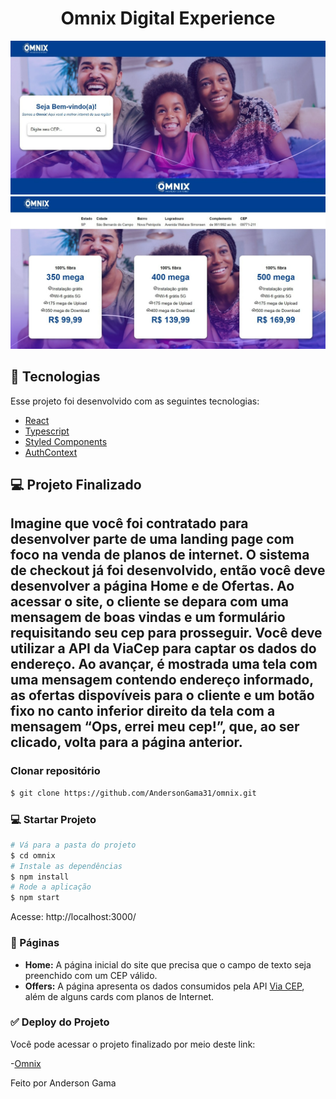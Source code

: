 <h1 align="center">Omnix Digital Experience</h1>

<img src="./public/pagina1.jpeg" alt="Página Home">

<img src="./public/pagina2.jpeg" alt="Página de Ofertas">


## 🚀 Tecnologias

Esse projeto foi desenvolvido com as seguintes tecnologias:

- [React](https://github.com/vercel/react.js)
- [Typescript](https://github.com/microsoft/Typescript)
- [Styled Components](https://github.com/styled-components/styled-components)
- [AuthContext](https://blog.rocketseat.com.br/autenticacao-no-react-native-reactjs-com-context-api-hooks/)

## 💻 Projeto Finalizado

Imagine que você foi contratado para desenvolver parte de uma landing page com foco na venda de planos de internet. O sistema de checkout
 já foi desenvolvido, então você deve desenvolver a página Home e de Ofertas. Ao acessar o site, o cliente se depara com uma mensagem de boas vindas
 e um formulário requisitando seu cep para prosseguir. Você deve utilizar a API da ViaCep para captar os dados do endereço. Ao avançar, é mostrada uma
 tela com uma mensagem contendo endereço informado, as ofertas dispovíveis para o cliente e um botão fixo no canto inferior direito da tela com a mensagem
 “Ops, errei meu cep!”, que, ao ser clicado, volta para a página anterior.
---

### Clonar repositório
```bash
$ git clone https://github.com/AndersonGama31/omnix.git
```

### 💻 Startar Projeto

```bash
# Vá para a pasta do projeto
$ cd omnix
# Instale as dependências
$ npm install
# Rode a aplicação
$ npm start
```
Acesse: http://localhost:3000/

### 📁 Páginas

- **Home:** A página inicial do site que precisa que o campo de texto seja preenchido com um CEP válido.
- **Offers:** A página apresenta os dados consumidos pela API [Via CEP](https://viacep.com.br), além de alguns cards com planos de Internet.

### ✅ Deploy do Projeto

Você pode acessar o projeto finalizado por meio deste link:

-[Omnix](https://omnix-digital.web.app/)


Feito por Anderson Gama

